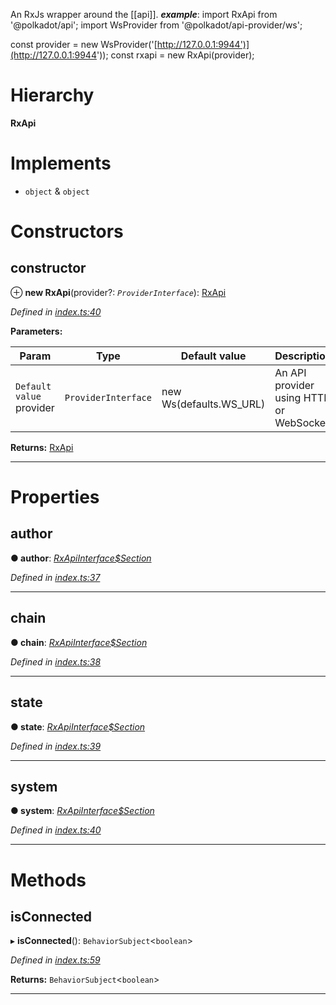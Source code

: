 

An RxJs wrapper around the \[\[api\]\].
*__example__*: import RxApi from '@polkadot/api'; import WsProvider from '@polkadot/api-provider/ws';

const provider = new WsProvider('[http://127.0.0.1:9944')](http://127.0.0.1:9944')); const rxapi = new RxApi(provider);

# Hierarchy

**RxApi**

# Implements

*  `object` & `object`

# Constructors

<a id="constructor"></a>

##  constructor

⊕ **new RxApi**(provider?: *`ProviderInterface`*): [RxApi](_index_.rxapi.md)

*Defined in [index.ts:40](https://github.com/polkadot-js/api/blob/b3a95b5/packages/api-rx/src/index.ts#L40)*

**Parameters:**

| Param | Type | Default value | Description |
| ------ | ------ | ------ | ------ |
| `Default value` provider | `ProviderInterface` |  new Ws(defaults.WS_URL) |  An API provider using HTTP or WebSocket |

**Returns:** [RxApi](_index_.rxapi.md)

___

# Properties

<a id="author"></a>

##  author

**● author**: *[RxApiInterface$Section](../modules/_types_d_.md#rxapiinterface_section)*

*Defined in [index.ts:37](https://github.com/polkadot-js/api/blob/b3a95b5/packages/api-rx/src/index.ts#L37)*

___
<a id="chain"></a>

##  chain

**● chain**: *[RxApiInterface$Section](../modules/_types_d_.md#rxapiinterface_section)*

*Defined in [index.ts:38](https://github.com/polkadot-js/api/blob/b3a95b5/packages/api-rx/src/index.ts#L38)*

___
<a id="state"></a>

##  state

**● state**: *[RxApiInterface$Section](../modules/_types_d_.md#rxapiinterface_section)*

*Defined in [index.ts:39](https://github.com/polkadot-js/api/blob/b3a95b5/packages/api-rx/src/index.ts#L39)*

___
<a id="system"></a>

##  system

**● system**: *[RxApiInterface$Section](../modules/_types_d_.md#rxapiinterface_section)*

*Defined in [index.ts:40](https://github.com/polkadot-js/api/blob/b3a95b5/packages/api-rx/src/index.ts#L40)*

___

# Methods

<a id="isconnected"></a>

##  isConnected

▸ **isConnected**(): `BehaviorSubject`<`boolean`>

*Defined in [index.ts:59](https://github.com/polkadot-js/api/blob/b3a95b5/packages/api-rx/src/index.ts#L59)*

**Returns:** `BehaviorSubject`<`boolean`>

___

